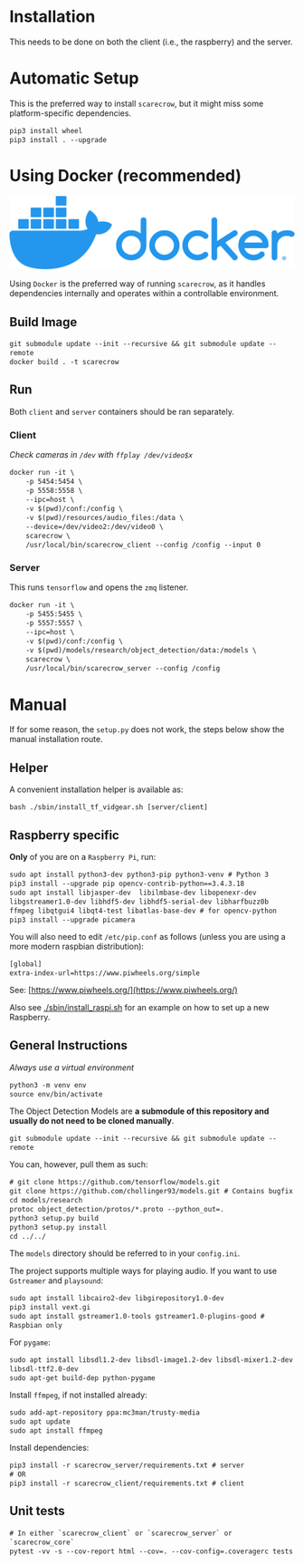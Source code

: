 # Installation
This needs to be done on both the client (i.e., the raspberry) and the server.

# Automatic Setup
This is the preferred way to install `scarecrow`, but it might miss some platform-specific dependencies.
```
pip3 install wheel
pip3 install . --upgrade
```

# Using Docker (recommended)

![Docker](./docs/horizontal-logo-monochromatic-white.png)

Using `Docker` is the preferred way of running `scarecrow`, as it handles dependencies internally and operates within a controllable environment.

## Build Image
```
git submodule update --init --recursive && git submodule update --remote
docker build . -t scarecrow
```

## Run
Both `client` and `server` containers should be ran separately.

### Client
*Check cameras in `/dev` with `ffplay /dev/video$x`*

```
docker run -it \
    -p 5454:5454 \
    -p 5558:5558 \
    --ipc=host \
    -v $(pwd)/conf:/config \
    -v $(pwd)/resources/audio_files:/data \
    --device=/dev/video2:/dev/video0 \
    scarecrow \
    /usr/local/bin/scarecrow_client --config /config --input 0
```

### Server
This runs `tensorflow` and opens the `zmq` listener.
```
docker run -it \
    -p 5455:5455 \
    -p 5557:5557 \
    --ipc=host \
    -v $(pwd)/conf:/config \
    -v $(pwd)/models/research/object_detection/data:/models \
    scarecrow \
    /usr/local/bin/scarecrow_server --config /config
```


# Manual
If for some reason, the `setup.py` does not work, the steps below show the manual installation route.

## Helper
A convenient installation helper is available as:
```
bash ./sbin/install_tf_vidgear.sh [server/client]
```

## Raspberry specific
**Only** of you are on a `Raspberry Pi`, run:
```
sudo apt install python3-dev python3-pip python3-venv # Python 3
pip3 install --upgrade pip opencv-contrib-python==3.4.3.18
sudo apt install libjasper-dev  libilmbase-dev libopenexr-dev libgstreamer1.0-dev libhdf5-dev libhdf5-serial-dev libharfbuzz0b ffmpeg libqtgui4 libqt4-test libatlas-base-dev # for opencv-python
pip3 install --upgrade picamera
```

You will also need to edit `/etc/pip.conf` as follows (unless you are using a more modern raspbian distribution):
```
[global]
extra-index-url=https://www.piwheels.org/simple
```

See: [https://www.piwheels.org/](https://www.piwheels.org/)

Also see [./sbin/install_raspi.sh](./sbin/install_raspi.sh) for an example on how to set up a new Raspberry.

## General Instructions

*Always use a virtual environment*
```
python3 -m venv env
source env/bin/activate
```

The Object Detection Models are **a submodule of this repository and usually do not need to be cloned manually**.

```
git submodule update --init --recursive && git submodule update --remote
```

You can, however, pull them as such:
```
# git clone https://github.com/tensorflow/models.git
git clone https://github.com/chollinger93/models.git # Contains bugfix
cd models/research
protoc object_detection/protos/*.proto --python_out=.
python3 setup.py build 
python3 setup.py install 
cd ../../
```

The `models` directory should be referred to in your `config.ini`.

The project supports multiple ways for playing audio. If you want to use `Gstreamer` and `playsound`:
```
sudo apt install libcairo2-dev libgirepository1.0-dev
pip3 install vext.gi
sudo apt install gstreamer1.0-tools gstreamer1.0-plugins-good # Raspbian only
```

For `pygame`:
```
sudo apt install libsdl1.2-dev libsdl-image1.2-dev libsdl-mixer1.2-dev libsdl-ttf2.0-dev 
sudo apt-get build-dep python-pygame
```

Install `ffmpeg`, if not installed already:
```
sudo add-apt-repository ppa:mc3man/trusty-media
sudo apt update
sudo apt install ffmpeg
```

Install dependencies:
```
pip3 install -r scarecrow_server/requirements.txt # server
# OR
pip3 install -r scarecrow_client/requirements.txt # client
```

## Unit tests
```
# In either `scarecrow_client` or `scarecrow_server` or `scarecrow_core`
pytest -vv -s --cov-report html --cov=. --cov-config=.coveragerc tests
```